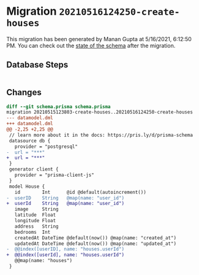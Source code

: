# Migration `20210516124250-create-houses`

This migration has been generated by Manan Gupta at 5/16/2021, 6:12:50 PM.
You can check out the [state of the schema](./schema.prisma) after the migration.

## Database Steps

```sql

```

## Changes

```diff
diff --git schema.prisma schema.prisma
migration 20210515123803-create-houses..20210516124250-create-houses
--- datamodel.dml
+++ datamodel.dml
@@ -2,25 +2,25 @@
 // learn more about it in the docs: https://pris.ly/d/prisma-schema
 datasource db {
   provider = "postgresql"
-  url = "***"
+  url = "***"
 }
 generator client {
   provider = "prisma-client-js"
 }
 model House {
   id        Int      @id @default(autoincrement())
-  userID    String   @map(name: "user_id")
+  userId    String   @map(name: "user_id")
   image     String
   latitude  Float
   longitude Float
   address   String
   bedrooms  Int
   createdAt DateTime @default(now()) @map(name: "created_at")
   updatedAt DateTime @default(now()) @map(name: "updated_at")
-  @@index([userID], name: "houses.userId")
+  @@index([userId], name: "houses.userId")
   @@map(name: "houses")
 }
```


